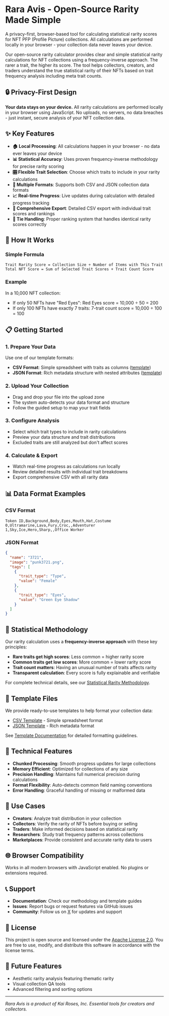 # Rara Avis - Open-Source Rarity Made Simple

A privacy-first, browser-based tool for calculating statistical rarity scores for NFT PFP (Profile Picture) collections. All calculations are performed locally in your browser - your collection data never leaves your device.

Our open-source rarity calculator provides clear and simple statistical rarity calculations for NFT collections using a frequency-inverse approach. The rarer a trait, the higher its score. The tool helps collectors, creators, and traders understand the true statistical rarity of their NFTs based on trait frequency analysis including meta trait counts.

## 🔒 Privacy-First Design

**Your data stays on your device.** All rarity calculations are performed locally in your browser using JavaScript. No uploads, no servers, no data breaches - just instant, secure analysis of your NFT collection data.

## ✨ Key Features

- **🏠 Local Processing**: All calculations happen in your browser - no data ever leaves your device
- **📊 Statistical Accuracy**: Uses proven frequency-inverse methodology for precise rarity scoring
- **🎛️ Flexible Trait Selection**: Choose which traits to include in your rarity calculations
- **📁 Multiple Formats**: Supports both CSV and JSON collection data formats
- **📈 Real-time Progress**: Live updates during calculation with detailed progress tracking
- **💾 Comprehensive Export**: Detailed CSV export with individual trait scores and rankings
- **🎯 Tie Handling**: Proper ranking system that handles identical rarity scores correctly

## 🚀 How It Works

### Simple Formula
```
Trait Rarity Score = Collection Size ÷ Number of Items with This Trait
Total NFT Score = Sum of Selected Trait Scores + Trait Count Score
```

### Example
In a 10,000 NFT collection:
- If only 50 NFTs have "Red Eyes": Red Eyes score = 10,000 ÷ 50 = 200
- If only 100 NFTs have exactly 7 traits: 7-trait count score = 10,000 ÷ 100 = 100

## 📋 Getting Started

### 1. Prepare Your Data
Use one of our template formats:
- **CSV Format**: Simple spreadsheet with traits as columns ([template](public/templates/rara_avis-collection-template.csv))
- **JSON Format**: Rich metadata structure with nested attributes ([template](public/templates/rara_avis-collection-template.json))

### 2. Upload Your Collection
- Drag and drop your file into the upload zone
- The system auto-detects your data format and structure
- Follow the guided setup to map your trait fields

### 3. Configure Analysis
- Select which trait types to include in rarity calculations
- Preview your data structure and trait distributions
- Excluded traits are still analyzed but don't affect scores

### 4. Calculate & Export
- Watch real-time progress as calculations run locally
- Review detailed results with individual trait breakdowns
- Export comprehensive CSV with all rarity data

## 📊 Data Format Examples

### CSV Format
```csv
Token ID,Background,Body,Eyes,Mouth,Hat,Costume
0,Ultramarine,Lava,Fury,Croc,,Adventurer
1,Sky,Ice,Hero,Sharp,,Office Worker
```

### JSON Format
```json
{
  "name": "3721",
  "image": "punk3721.png",
  "tags": [
    {
      "trait_type": "Type",
      "value": "Female"
    },
    {
      "trait_type": "Eyes", 
      "value": "Green Eye Shadow"
    }
  ]
}
```

## 🧮 Statistical Methodology

Our rarity calculation uses a **frequency-inverse approach** with these key principles:

- **Rare traits get high scores**: Less common = higher rarity score
- **Common traits get low scores**: More common = lower rarity score  
- **Trait count matters**: Having an unusual number of traits affects rarity
- **Transparent calculation**: Every score is fully explainable and verifiable

For complete technical details, see our [Statistical Rarity Methodology](RARA_AVIS_STATISTICAL_RARITY_METHODOLOGY.md).

## 📁 Template Files

We provide ready-to-use templates to help format your collection data:

- [CSV Template](public/templates/rara_avis-collection-template.csv) - Simple spreadsheet format
- [JSON Template](public/templates/rara_avis-collection-template.json) - Rich metadata format

See [Template Documentation](RARA_AVIS_CSV_JSON_TEMPLATES.md) for detailed formatting guidelines.

## 🔧 Technical Features

- **Chunked Processing**: Smooth progress updates for large collections
- **Memory Efficient**: Optimized for collections of any size
- **Precision Handling**: Maintains full numerical precision during calculations
- **Format Flexibility**: Auto-detects common field naming conventions
- **Error Handling**: Graceful handling of missing or malformed data

## 🎨 Use Cases

- **Creators**: Analyze trait distribution in your collection
- **Collectors**: Verify the rarity of NFTs before buying or selling
- **Traders**: Make informed decisions based on statistical rarity
- **Researchers**: Study trait frequency patterns across collections
- **Marketplaces**: Provide consistent and accurate rarity data to users

## 🌐 Browser Compatibility

Works in all modern browsers with JavaScript enabled. No plugins or extensions required.

## 📞 Support

- **Documentation**: Check our methodology and template guides
- **Issues**: Report bugs or request features via GitHub issues
- **Community**: Follow us on [X](https://x.com/raraavisapp) for updates and support

## 📄 License

This project is open source and licensed under the [Apache License 2.0](LICENSE). You are free to use, modify, and distribute this software in accordance with the license terms.

## 🔮 Future Features

- Aesthetic rarity analysis featuring thematic rarity
- Visual collection QA tools
- Advanced filtering and sorting options

---

*Rara Avis is a product of Kai Roses, Inc. Essential tools for creators and collectors.*
